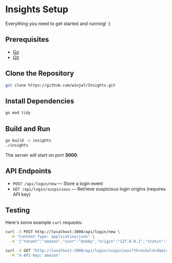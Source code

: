 # Insights Setup

Everything you need to get started and running! :)

## Prerequisites

- [Go](https://golang.org/dl/)
- [Git](https://git-scm.com/)

## Clone the Repository

```sh
git clone https://github.com/winjw7/Insights.git
```

## Install Dependencies

```sh
go mod tidy
```

## Build and Run

```sh
go build -o insights
./insights
```

The server will start on port **3000**.

## API Endpoints

- `POST /api/login/new` — Store a login event
- `GET /api/login/suspicious` — Retrieve suspicious login origins (requires API key)

## Testing

Here's some example `curl` requests:

```sh
curl -X POST http://localhost:3000/api/login/new \
  -H "Content-Type: application/json" \
  -d '{"tenant":"amazon","user":"bobby","origin":"127.0.0.1","status":"failure"}'
```

```sh
curl -X GET "http://localhost:3000/api/login/suspicious?threshold=5&minutes=3" \
  -H "X-API-Key: amazon"
```